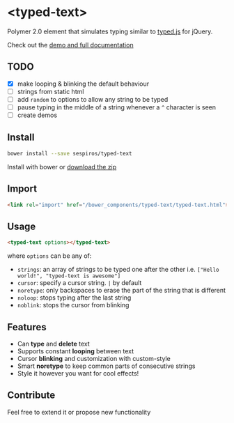 # &lt;typed-text&gt;

Polymer 2.0 element that simulates typing similar to [typed.js](https://github.com/mattboldt/typed.js/) for jQuery.

Check out the [demo and full documentation](https://www.webcomponents.org/element/sespiros/typed-text)

<!--
```
<custom-element-demo>
  <template>
    <script src="../webcomponentsjs/webcomponents-lite.js"></script>
    <link rel="import" href="typed-text.html">
    <link rel="import" href="demo/app-theme.html">
    <typed-text cursor="▍" noretype loop strings='[
      "Polymer is awesome",
      "Polymer is easy",
      "Polymer rocks!",
      "<typed-text> element rocks too!"
    ]'></typed-text>
  </template>
</custom-element-demo>
```
-->

## TODO
- [x] make looping & blinking the default behaviour
- [ ] strings from static html
- [ ] add `random` to options to allow any string to be typed
- [ ] pause typing in the middle of a string whenever a `^` character is seen
- [ ] create demos

## Install
```bash
bower install --save sespiros/typed-text
```
Install with bower or [download the zip](https://github.com/sespiros/typed-text/archive/v1.0.0.zip)

## Import
```html
<link rel="import" href="/bower_components/typed-text/typed-text.html">
```

## Usage
```html
<typed-text options></typed-text>
```
where `options` can be any of:
* `strings`: an array of strings to be typed one after the other i.e. `["Hello world!", "typed-text is awesome"]`
* `cursor`: specify a cursor string. `|` by default
* `noretype`: only backspaces to erase the part of the string that is different
* `noloop`: stops typing after the last string
* `noblink`: stops the cursor from blinking

## Features
- Can **type** and **delete** text
- Supports constant **looping** between text
- Cursor **blinking** and customization with custom-style
- Smart **noretype** to keep common parts of consecutive strings
- Style it however you want for cool effects!

## Contribute
Feel free to extend it or propose new functionality
